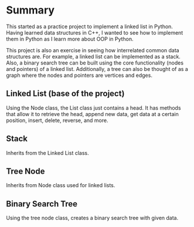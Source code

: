 # Summary

This started as a practice project to implement a linked list in Python. Having learned data structures in C++, I wanted to see how to implement them in Python as I learn more about OOP in Python. 

This project is also an exercise in seeing how interrelated common data structures are. For example, a linked list can be implemented as a stack. Also, a binary search tree can be built using the core functionality (nodes and pointers) of a linked list. Additionally, a tree can also be thought of as a graph where the nodes and pointers are vertices and edges. 


## Linked List (base of the project)
Using the Node class, the List class just contains a head. It has methods that allow it to retrieve the head, append new data, get data at a certain position, insert, delete, reverse, and more.

## Stack 
Inherits from the Linked List class. 

## Tree Node 
Inherits from Node class used for linked lists. 

## Binary Search Tree
Using the tree node class, creates a binary search tree with given data.



